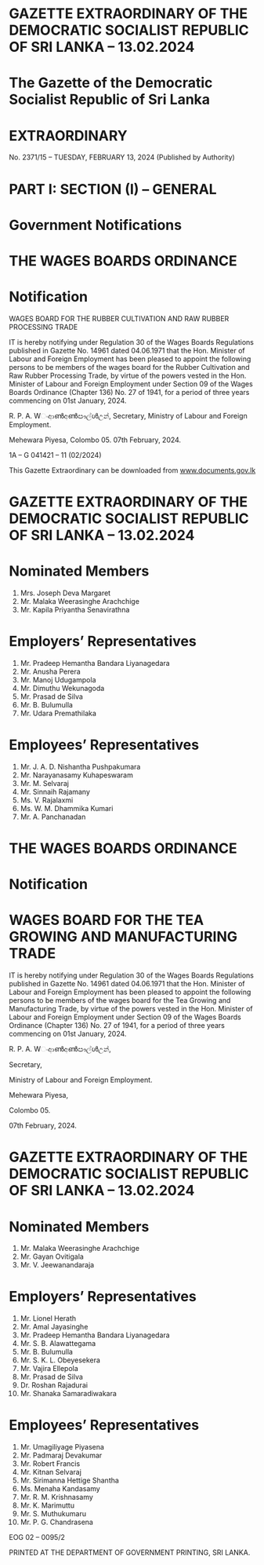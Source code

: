 # GAZETTE EXTRAORDINARY OF THE DEMOCRATIC SOCIALIST REPUBLIC OF SRI LANKA – 13.02.2024

# The Gazette of the Democratic Socialist Republic of Sri Lanka

# EXTRAORDINARY

No. 2371/15 – TUESDAY, FEBRUARY 13, 2024 (Published by Authority)

# PART I: SECTION (I) – GENERAL

# Government Notifications

# THE WAGES BOARDS ORDINANCE

# Notification

WAGES BOARD FOR THE RUBBER CULTIVATION AND RAW RUBBER PROCESSING TRADE

IT is hereby notifying under Regulation 30 of the Wages Boards Regulations published in Gazette No. 14961 dated 04.06.1971 that the Hon. Minister of Labour and Foreign Employment has been pleased to appoint the following persons to be members of the wages board for the Rubber Cultivation and Raw Rubber Processing Trade, by virtue of the powers vested in the Hon. Minister of Labour and Foreign Employment under Section 09 of the Wages Boards Ordinance (Chapter 136) No. 27 of 1941, for a period of three years commencing on 01st January, 2024.

R. P. A. Wංආൺඅൺඐල්ൾඋන්, Secretary, Ministry of Labour and Foreign Employment.

Mehewara Piyesa, Colombo 05. 07th February, 2024.

1A – G 041421 – 11 (02/2024)

This Gazette Extraordinary can be downloaded from www.documents.gov.lk
# GAZETTE EXTRAORDINARY OF THE DEMOCRATIC SOCIALIST REPUBLIC OF SRI LANKA – 13.02.2024

# Nominated Members

1. Mrs. Joseph Deva Margaret
2. Mr. Malaka Weerasinghe Arachchige
3. Mr. Kapila Priyantha Senavirathna

# Employers’ Representatives

1. Mr. Pradeep Hemantha Bandara Liyanagedara
2. Mr. Anusha Perera
3. Mr. Manoj Udugampola
4. Mr. Dimuthu Wekunagoda
5. Mr. Prasad de Silva
6. Mr. B. Bulumulla
7. Mr. Udara Premathilaka

# Employees’ Representatives

1. Mr. J. A. D. Nishantha Pushpakumara
2. Mr. Narayanasamy Kuhapeswaram
3. Mr. M. Selvaraj
4. Mr. Sinnaih Rajamany
5. Ms. V. Rajalaxmi
6. Ms. W. M. Dhammika Kumari
7. Mr. A. Panchanadan

# THE WAGES BOARDS ORDINANCE

# Notification

# WAGES BOARD FOR THE TEA GROWING AND MANUFACTURING TRADE

IT is hereby notifying under Regulation 30 of the Wages Boards Regulations published in Gazette No. 14961 dated 04.06.1971 that the Hon. Minister of Labour and Foreign Employment has been pleased to appoint the following persons to be members of the wages board for the Tea Growing and Manufacturing Trade, by virtue of the powers vested in the Hon. Minister of Labour and Foreign Employment under Section 09 of the Wages Boards Ordinance (Chapter 136) No. 27 of 1941, for a period of three years commencing on 01st January, 2024.

R. P. A. Wංආൺඅൺඐල්ൾඋන්,

Secretary,

Ministry of Labour and Foreign Employment.

Mehewara Piyesa,

Colombo 05.

07th February, 2024.
# GAZETTE EXTRAORDINARY OF THE DEMOCRATIC SOCIALIST REPUBLIC OF SRI LANKA – 13.02.2024

# Nominated Members

1. Mr. Malaka Weerasinghe Arachchige
2. Mr. Gayan Ovitigala
3. Mr. V. Jeewanandaraja

# Employers’ Representatives

1. Mr. Lionel Herath
2. Mr. Amal Jayasinghe
3. Mr. Pradeep Hemantha Bandara Liyanagedara
4. Mr. S. B. Alawattegama
5. Mr. B. Bulumulla
6. Mr. S. K. L. Obeyesekera
7. Mr. Vajira Ellepola
8. Mr. Prasad de Silva
9. Dr. Roshan Rajadurai
10. Mr. Shanaka Samaradiwakara

# Employees’ Representatives

1. Mr. Umagiliyage Piyasena
2. Mr. Padmaraj Devakumar
3. Mr. Robert Francis
4. Mr. Kitnan Selvaraj
5. Mr. Sirimanna Hettige Shantha
6. Ms. Menaha Kandasamy
7. Mr. R. M. Krishnasamy
8. Mr. K. Marimuttu
9. Mr. S. Muthukumaru
10. Mr. P. G. Chandrasena

EOG 02 – 0095/2

PRINTED AT THE DEPARTMENT OF GOVERNMENT PRINTING, SRI LANKA.